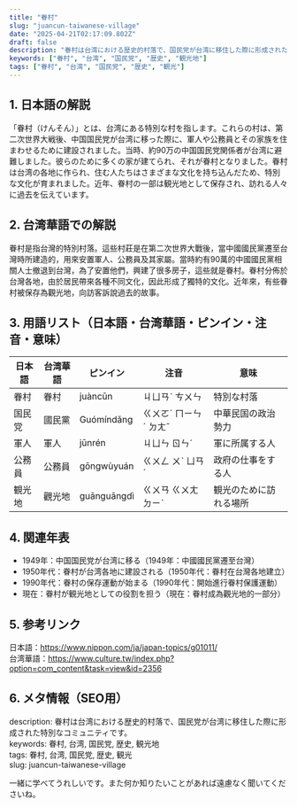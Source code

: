 ```yaml
---
title: "眷村"
slug: "juancun-taiwanese-village"
date: "2025-04-21T02:17:09.802Z"
draft: false
description: "眷村は台湾における歴史的村落で、国民党が台湾に移住した際に形成された特別なコミュニティです。"
keywords: ["眷村", "台湾", "国民党", "歴史", "観光地"]
tags: ["眷村", "台湾", "国民党", "歴史", "観光"]
---
```


## 1. 日本語の解説  
「眷村（けんそん）」とは、台湾にある特別な村を指します。これらの村は、第二次世界大戦後、中国国民党が台湾に移った際に、軍人や公務員とその家族を住まわせるために建設されました。当時、約90万の中国国民党関係者が台湾に避難しました。彼らのために多くの家が建てられ、それが眷村となりました。眷村は台湾の各地に作られ、住む人たちはさまざまな文化を持ち込んだため、特別な文化が育まれました。近年、眷村の一部は観光地として保存され、訪れる人々に過去を伝えています。

## 2. 台湾華語での解説  
眷村是指台灣的特別村落。這些村莊是在第二次世界大戰後，當中國國民黨遷至台灣時所建造的，用來安置軍人、公務員及其家屬。當時約有90萬的中國國民黨相關人士撤退到台灣，為了安置他們，興建了很多房子，這些就是眷村。眷村分佈於台灣各地，由於居民帶來各種不同文化，因此形成了獨特的文化。近年來，有些眷村被保存為觀光地，向訪客訴說過去的故事。

## 3. 用語リスト（日本語・台湾華語・ピンイン・注音・意味）  
| 日本語      | 台湾華語       | ピンイン       | 注音     | 意味                   |
|-----------|--------------|-------------|--------|----------------------|
| 眷村      | 眷村         | juàncūn     | ㄐㄩㄢˋ ㄘㄨㄣ | 特別な村落                |
| 国民党     | 國民黨         | Guómíndǎng  | ㄍㄨㄛˊ ㄇㄧㄣˊ ㄉㄤˇ | 中華民国の政治勢力          |
| 軍人      | 軍人          | jūnrén      | ㄐㄩㄣ ㄖㄣˊ  | 軍に所属する人           |
| 公務員     | 公務員         | gōngwùyuán | ㄍㄨㄥ ㄨˋ ㄩㄢˊ | 政府の仕事をする人        |
| 観光地     | 觀光地         | guānguāngdì | ㄍㄨㄢ ㄍㄨㄤ ㄉㄧˋ | 観光のために訪れる場所       |

## 4. 関連年表  
- 1949年：中国国民党が台湾に移る（1949年：中國國民黨遷至台灣）
- 1950年代：眷村が台湾各地に建設される（1950年代：眷村在台灣各地建立）
- 1990年代：眷村の保存運動が始まる（1990年代：開始進行眷村保護運動）
- 現在：眷村が観光地としての役割を担う（現在：眷村成為觀光地的一部分）

## 5. 参考リンク  
日本語：https://www.nippon.com/ja/japan-topics/g01011/  
台湾華語：https://www.culture.tw/index.php?option=com_content&task=view&id=2356  

## 6. メタ情報（SEO用）  
description: 眷村は台湾における歴史的村落で、国民党が台湾に移住した際に形成された特別なコミュニティです。  
keywords: 眷村, 台湾, 国民党, 歴史, 観光地  
tags: 眷村, 台湾, 国民党, 歴史, 観光  
slug: juancun-taiwanese-village  

一緒に学べてうれしいです。また何か知りたいことがあれば遠慮なく聞いてくださいね。